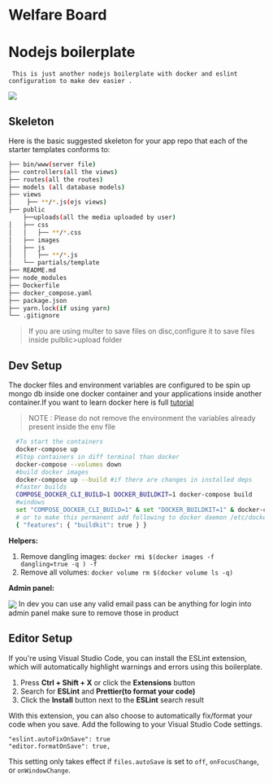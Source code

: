 # Welfare Board
# Nodejs boilerplate    
     This is just another nodejs boilerplate with docker and eslint configuration to make dev easier .

<img align="center" src="./public/images/landing.png"/>

## Skeleton

Here is the basic suggested skeleton for your app repo that each of the starter templates conforms to:

```bash
├── bin/www(server file)
├── controllers(all the views)
├── routes(all the routes)
├── models (all database models)
├── views
│    ├── **/*.js(ejs views)
├── public
    ├──uploads(all the media uploaded by user)
│   ├── css
│   │   ├── **/*.css
│   ├── images
│   ├── js
│   │   ├── **/*.js
│   └── partials/template
├── README.md
├── node_modules
├── Dockerfile
├── docker_compose.yaml
├── package.json
├── yarn.lock(if using yarn)
└── .gitignore
```

> If you are using multer to save files on disc,configure it to save files inside pulblic>upload folder

## Dev Setup

The docker files and environment variables are configured to be spin up mongo db inside one docker container and your applications inside another container.If you want to learn docker here is full [tutorial]()

> NOTE : Please do not remove the environment the variables already present inside the env file

```bash
  #To start the containers
  docker-compose up
  #Stop containers in diff terminal than docker
  docker-compose --volumes down
  #build docker images 
  docker-compose up --build #if there are changes in installed deps
  #faster builds
  COMPOSE_DOCKER_CLI_BUILD=1 DOCKER_BUILDKIT=1 docker-compose build
  #windows
  set "COMPOSE_DOCKER_CLI_BUILD=1" & set "DOCKER_BUILDKIT=1" & docker-compose build
  # or to make this permanent add following to docker daemon /etc/docker/daemon.json
  { "features": { "buildkit": true } }
```

**Helpers:**
1. Remove dangling images: `docker rmi $(docker images -f dangling=true -q ) -f`
2. Remove all volumes: `docker volume rm $(docker volume ls -q)`




**Admin panel:**

<img align="center" src="./public/images/admin.png"/>
In dev you can use any valid email  pass can be anything for login into admin panel make sure to remove those in product


## Editor Setup

If you're using Visual Studio Code, you can install the ESLint extension, which
will automatically highlight warnings and errors using this boilerplate.

1. Press **Ctrl + Shift + X** or click the **Extensions** button
2. Search for **ESLint** and **Prettier(to format your code)**
3. Click the **Install** button next to the **ESLint** search result

With this extension, you can also choose to automatically fix/format your code
when you save. Add the following to your Visual Studio Code settings.

```
"eslint.autoFixOnSave": true
"editor.formatOnSave": true,
```

This setting only takes effect if `files.autoSave` is set to `off`,
`onFocusChange`, or `onWindowChange`.
